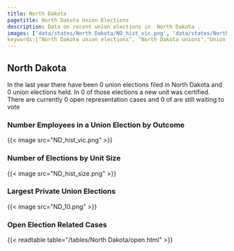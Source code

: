 ```yaml
---
title: North Dakota
pagetitle: North Dakota Union Elections
description: Data on recent union elections in  North Dakota .
images: ['data/states/North Dakota/ND_hist_vic.png', 'data/states/North Dakota/ND_hist_size.png', 'data/states/North Dakota/ND_10.png']
keywords:["North Dakota union elections", "North Dakota unions","Union elections"]
---
```

##  North Dakota

In the last year there have been 0 union elections filed in North Dakota and 0 union elections held. In 0 of those elections a new unit was certified. There are currently 0 open representation cases and 0 of are still waiting to vote

### Number Employees in a Union Election by Outcome
{{< image src="ND_hist_vic.png" >}}

### Number of Elections by Unit Size
{{< image src="ND_hist_size.png" >}}

### Largest Private Union Elections
{{< image src="ND_10.png" >}}

### Open Election Related Cases
{{< readtable table="/tables/North Dakota/open.html" >}}

